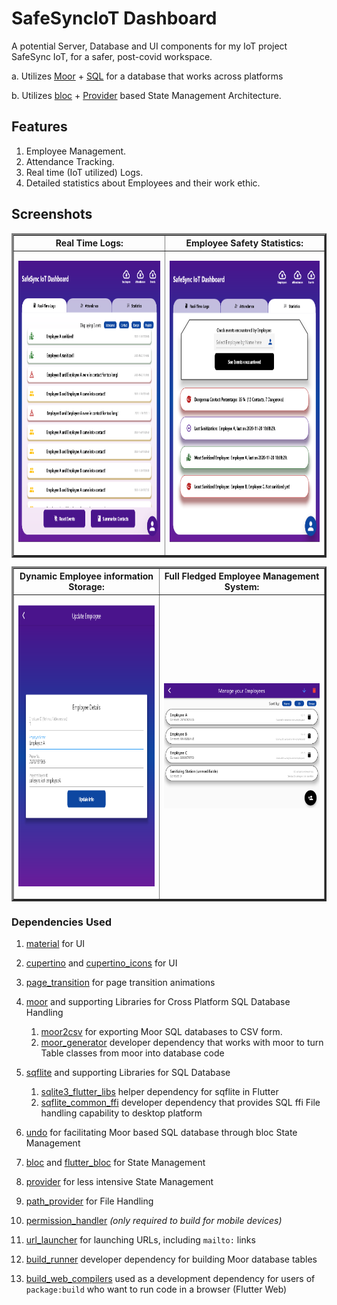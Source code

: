 # SafeSyncIoT Dashboard

A potential Server, Database and UI components for my IoT project SafeSync IoT, for a safer, post-covid workspace.

  a. Utilizes [Moor](https://pub.dev/packages/moor) + [SQL](https://pub.dev/packages/sqflite) for a database that works across platforms
  
  b. Utilizes [bloc](https://pub.dev/packages/bloc) + [Provider](https://pub.dev/packages/provider) based State Management Architecture.

## Features

1. Employee Management.
2. Attendance Tracking.
3. Real time (IoT utilized) Logs.
4. Detailed statistics about Employees and their work ethic.

## Screenshots

<table border=3>
<tr>
<th>
<center><b>Real Time Logs:</b></center>
</th>
<th>
<center><b>Employee Safety Statistics:</b></center>
</th>
</tr>

<tr>
<td>

[<img height="450" width="350" src="https://raw.githubusercontent.com/Dhi13man/SafeSyncIoT/main/Screenshots/logs.png" alt="Real Time Logs">](https://raw.githubusercontent.com/Dhi13man/SafeSyncIoT/main/Screenshots/logs.png)
</td>
<td>

[<img height="450" width="350" src="https://raw.githubusercontent.com/Dhi13man/SafeSyncIoT/main/Screenshots/stats.png" alt="Statistics">](https://raw.githubusercontent.com/Dhi13man/SafeSyncIoT/main/Screenshots/stats.png)

</td>
</tr>
</table>

<table border=3>
<tr>
<th>
<center><b>Dynamic Employee information Storage:</b></center>
</th>
<th>
<center><b>Full Fledged Employee Management System:</b></center>
</th>
</tr>

<tr>
<td>

[<img height="450" width="350" src="https://raw.githubusercontent.com/Dhi13man/SafeSyncIoT/main/Screenshots/employee_view.png" alt="Employee View">](https://raw.githubusercontent.com/Dhi13man/SafeSyncIoT/main/Screenshots/employee_view.png)
</td>
<td>

[<img height="200" width="400" src="https://raw.githubusercontent.com/Dhi13man/SafeSyncIoT/main/Screenshots/employee_management.png" alt="Employee Management">](https://raw.githubusercontent.com/Dhi13man/SafeSyncIoT/main/Screenshots/employee_management.png)
</td>
</tr>

</table>

### Dependencies Used

1. [material](https://material.io/develop/flutter) for UI

2. [cupertino](https://flutter.dev/docs/development/ui/widgets/cupertino) and [cupertino_icons](https://pub.dev/packages/cupertino_icons) for UI

3. [page_transition](https://pub.dev/packages/page_transition) for page transition animations

4. [moor](https://moor.simonbinder.eu/) and supporting Libraries for Cross Platform SQL Database Handling
    1. [moor2csv](https://pub.dev/packages/moor2csv) for exporting Moor SQL databases to CSV form.
    2. [moor_generator](https://pub.dev/packages/moor_generator) developer dependency that works with moor to turn Table classes from moor into database code

5. [sqflite](https://pub.dev/packages/sqflite) and supporting Libraries for SQL Database
    1. [sqlite3_flutter_libs](https://pub.dev/packages/sqlite3_flutter_libs) helper dependency for sqflite in Flutter
    2. [sqflite_common_ffi](https://pub.dev/packages/sqflite_common_ffi) developer dependency that provides SQL ffi File handling capability to desktop platform

6. [undo](https://pub.dev/packages/undo) for facilitating Moor based SQL database through bloc State Management

7. [bloc](https://pub.dev/packages/bloc) and [flutter_bloc](https://pub.dev/packages/flutter_bloc) for State Management

8. [provider](https://pub.dev/packages/provider) for less intensive State Management

9. [path_provider](https://pub.dev/packages/path_provider) for File Handling

10. [permission_handler](https://pub.dev/packages/permission_handler) *(only required to build for mobile devices)*

11. [url_launcher](https://pub.dev/packages/url_launcher) for launching URLs, including `mailto:` links

12. [build_runner](https://pub.dev/packages/build_runner) developer dependency for building Moor database tables

13. [build_web_compilers](https://pub.dev/packages/build_web_compilers) used as a development dependency for users of `package:build` who want to run code in a browser (Flutter Web)
